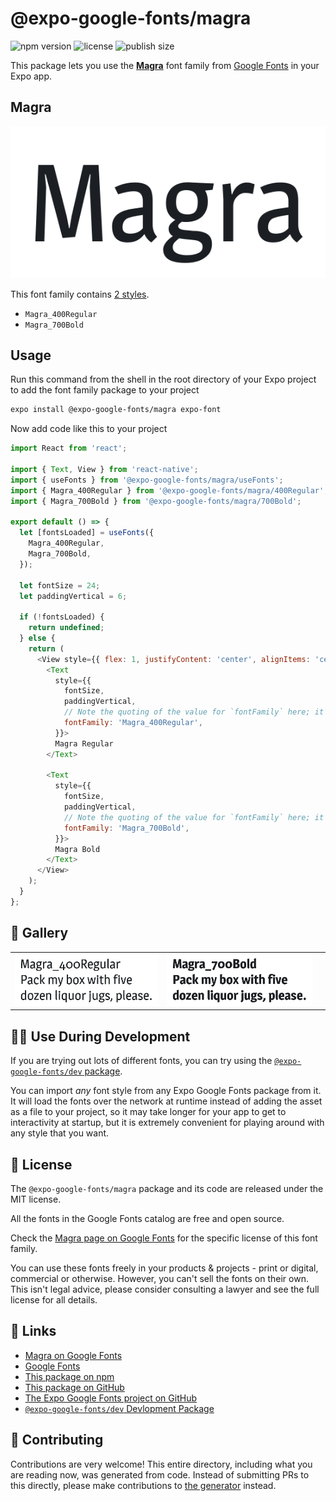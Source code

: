# @expo-google-fonts/magra

![npm version](https://flat.badgen.net/npm/v/@expo-google-fonts/magra)
![license](https://flat.badgen.net/github/license/expo/google-fonts)
![publish size](https://flat.badgen.net/packagephobia/install/@expo-google-fonts/magra)

This package lets you use the [**Magra**](https://fonts.google.com/specimen/Magra) font family from [Google Fonts](https://fonts.google.com/) in your Expo app.

## Magra

![Magra](./font-family.png)

This font family contains [2 styles](#-gallery).

- `Magra_400Regular`
- `Magra_700Bold`

## Usage

Run this command from the shell in the root directory of your Expo project to add the font family package to your project
```sh
expo install @expo-google-fonts/magra expo-font
```

Now add code like this to your project
```js
import React from 'react';

import { Text, View } from 'react-native';
import { useFonts } from '@expo-google-fonts/magra/useFonts';
import { Magra_400Regular } from '@expo-google-fonts/magra/400Regular';
import { Magra_700Bold } from '@expo-google-fonts/magra/700Bold';

export default () => {
  let [fontsLoaded] = useFonts({
    Magra_400Regular,
    Magra_700Bold,
  });

  let fontSize = 24;
  let paddingVertical = 6;

  if (!fontsLoaded) {
    return undefined;
  } else {
    return (
      <View style={{ flex: 1, justifyContent: 'center', alignItems: 'center' }}>
        <Text
          style={{
            fontSize,
            paddingVertical,
            // Note the quoting of the value for `fontFamily` here; it expects a string!
            fontFamily: 'Magra_400Regular',
          }}>
          Magra Regular
        </Text>

        <Text
          style={{
            fontSize,
            paddingVertical,
            // Note the quoting of the value for `fontFamily` here; it expects a string!
            fontFamily: 'Magra_700Bold',
          }}>
          Magra Bold
        </Text>
      </View>
    );
  }
};

```

## 🔡 Gallery


||||
|-|-|-|
|![Magra_400Regular](.//400Regular/Magra_400Regular.ttf.png)|![Magra_700Bold](.//700Bold/Magra_700Bold.ttf.png)|||


## 👩‍💻 Use During Development

If you are trying out lots of different fonts, you can try using the [`@expo-google-fonts/dev` package](https://github.com/freeboub/google-fonts/tree/master/font-packages/dev#readme).

You can import *any* font style from any Expo Google Fonts package from it. It will load the fonts
over the network at runtime instead of adding the asset as a file to your project, so it may take longer
for your app to get to interactivity at startup, but it is extremely convenient
for playing around with any style that you want.

## 📖 License

The `@expo-google-fonts/magra` package and its code are released under the MIT license.

All the fonts in the Google Fonts catalog are free and open source.

Check the [Magra page on Google Fonts](https://fonts.google.com/specimen/Magra) for the specific license of this font family.

You can use these fonts freely in your products & projects - print or digital, commercial or otherwise. However, you can't sell the fonts on their own. This isn't legal advice, please consider consulting a lawyer and see the full license for all details.

## 🔗 Links

- [Magra on Google Fonts](https://fonts.google.com/specimen/Magra)
- [Google Fonts](https://fonts.google.com/)
- [This package on npm](https://www.npmjs.com/package/@expo-google-fonts/magra)
- [This package on GitHub](https://github.com/freeboub/google-fonts/tree/master/font-packages/magra)
- [The Expo Google Fonts project on GitHub](https://github.com/freeboub/google-fonts)
- [`@expo-google-fonts/dev` Devlopment Package](https://github.com/freeboub/google-fonts/tree/master/font-packages/dev)

## 🤝 Contributing

Contributions are very welcome! This entire directory, including what you are reading now, was generated from code. Instead of submitting PRs to this directly, please make contributions to [the generator](https://github.com/freeboub/google-fonts/tree/master/packages/generator) instead.
